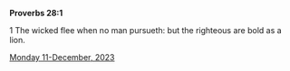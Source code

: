 **Proverbs 28:1**

1 The wicked flee when no man pursueth: but the righteous are bold as a lion.

[Monday 11-December, 2023](https://getbible.life/kjv/Proverbs/28/1)
